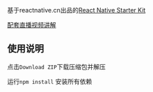 基于reactnative.cn出品的[React Native Starter Kit](https://github.com/reactnativecn/react-native-starter-kit)

[配套直播视频讲解](http://bbs.reactnative.cn/topic/3311/)

## 使用说明

点击`Download ZIP`下载压缩包并解压

运行`npm install` 安装所有依赖

